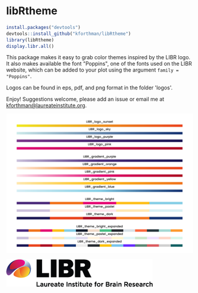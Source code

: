# libRtheme

```r
install.packages("devtools")
devtools::install_github("kforthman/libRtheme")
library(libRtheme)
display.libr.all()
```

This package makes it easy to grab color themes inspired by the LIBR logo. It also makes available the font "Poppins", one of the fonts used on the LIBR website, which can be added to your plot using the argument `family = "Poppins"`.

Logos can be found in eps, pdf, and png format in the folder 'logos'.

Enjoy! Suggestions welcome, please add an issue or email me at kforthman@laureateinstitute.org.

![Alt text](LIBR_Theme.png)

![Alt text](logos/LIBR_full_color_logo.png)
